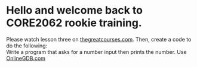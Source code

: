 # Hello and welcome back to CORE2062 rookie training.

Please watch lesson three on [thegreatcourses.com](thegreatcourses.com).
Then, create a code to do the following:  
Write a program that asks for a number input then prints the number. Use [OnlineGDB.com](OnlineGDB.com)
